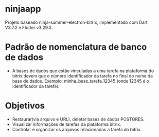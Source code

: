 # ninjaapp

Projeto baseado ninja-summer-electron-bitrix, implementado com Dart V3.7.2 e Flutter v3.29.3.


# Padrão de nomenclatura de banco de dados

* A bases de dados que estão vinculadas a uma tarefa na plataforma do bitrix devem que o número identificador da tarefa no final do nome da base de dados.
Exemplo: minha_base_tarefa_12345 (onde 12345 é o identificador da tarefa).

# Objetivos

* Restaurar(via arquivo e URL), deletar bases de dados POSTGRES.
* Visualizar informações de tarefas da plataforma bitrix.
* Controlar e organizar os arquivos relacionados a tarefa do bitrix.